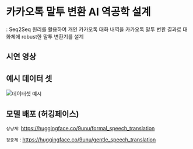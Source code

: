 # 카카오톡 말투 변환 AI 역공학 설계
: Seq2Seq 원리를 활용하여 개인 카카오톡 대화 내역을 카카오톡 말투 변환 결과로 대화체에 robust한 말투 변환기를 설계

## 시연 영상

## 예시 데이터 셋
![데이터셋 예시](https://github.com/9unu/Kakao_Reverse-Engineering/assets/124652096/db20cab5-6244-4933-ac36-9471eb70b66c)

## 모델 배포 (허깅페이스)
`상냥체`: https://huggingface.co/9unu/formal_speech_translation

`정중체` : https://huggingface.co/9unu/gentle_speech_translation

